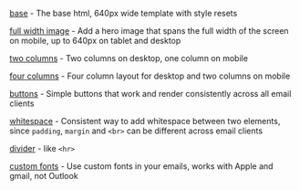 [base](https://github.com/frc/email-resources-and-templates/blob/master/modules/base.md) - The base html, 640px wide template with style resets

[full width image](https://github.com/frc/email-resources-and-templates/blob/master/modules/full%20width%20image.md) - Add a hero image that spans the full width of the screen on mobile, up to 640px on tablet and desktop

[two columns](https://github.com/frc/email-resources-and-templates/blob/master/modules/two%20column.md) - Two columns on desktop, one column on mobile

[four columns](https://github.com/frc/email-resources-and-templates/blob/master/modules/four%20columns.md) - Four column layout for desktop and two columns on mobile

[buttons](https://github.com/frc/email-resources-and-templates/blob/master/modules/buttons.md) - Simple buttons that work and render consistently across all email clients

[whitespace](https://github.com/frc/email-resources-and-templates/blob/master/modules/whitespace.md) - Consistent way to add whitespace between two elements, since `padding`, `margin` and `<br>` can be different across email clients

[divider](https://github.com/frc/email-resources-and-templates/blob/master/modules/divider.md) - like `<hr>` 

[custom fonts](https://github.com/frc/email-resources-and-templates/blob/master/modules/custom%20fonts.md) - Use custom fonts in your emails, works with Apple and gmail, not Outlook
